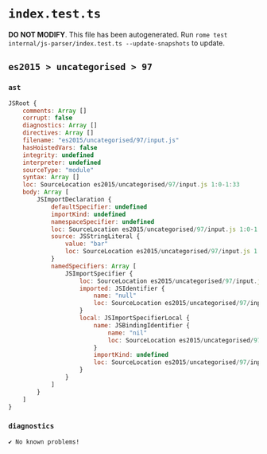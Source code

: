 # `index.test.ts`

**DO NOT MODIFY**. This file has been autogenerated. Run `rome test internal/js-parser/index.test.ts --update-snapshots` to update.

## `es2015 > uncategorised > 97`

### `ast`

```javascript
JSRoot {
	comments: Array []
	corrupt: false
	diagnostics: Array []
	directives: Array []
	filename: "es2015/uncategorised/97/input.js"
	hasHoistedVars: false
	integrity: undefined
	interpreter: undefined
	sourceType: "module"
	syntax: Array []
	loc: SourceLocation es2015/uncategorised/97/input.js 1:0-1:33
	body: Array [
		JSImportDeclaration {
			defaultSpecifier: undefined
			importKind: undefined
			namespaceSpecifier: undefined
			loc: SourceLocation es2015/uncategorised/97/input.js 1:0-1:33
			source: JSStringLiteral {
				value: "bar"
				loc: SourceLocation es2015/uncategorised/97/input.js 1:28-1:33
			}
			namedSpecifiers: Array [
				JSImportSpecifier {
					loc: SourceLocation es2015/uncategorised/97/input.js 1:9-1:20
					imported: JSIdentifier {
						name: "null"
						loc: SourceLocation es2015/uncategorised/97/input.js 1:9-1:13 (null)
					}
					local: JSImportSpecifierLocal {
						name: JSBindingIdentifier {
							name: "nil"
							loc: SourceLocation es2015/uncategorised/97/input.js 1:17-1:20 (nil)
						}
						importKind: undefined
						loc: SourceLocation es2015/uncategorised/97/input.js 1:9-1:20
					}
				}
			]
		}
	]
}
```

### `diagnostics`

```
✔ No known problems!

```
